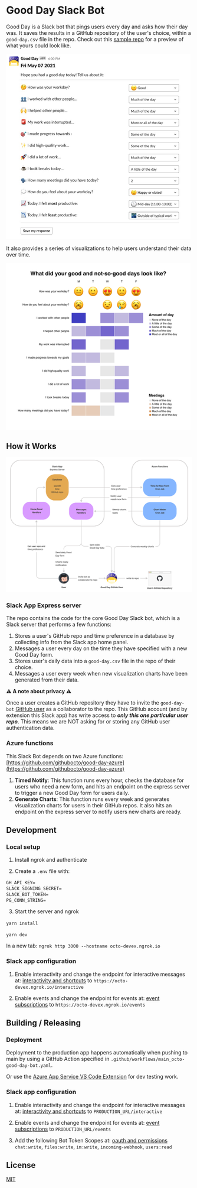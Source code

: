 # Good Day Slack Bot

Good Day is a Slack bot that pings users every day and asks how their day was. It saves the results in a GitHub repository of the user's choice, within a `good-day.csv` file in the repo. Check out this [sample repo](https://github.com/githubocto/good-day-demo) for a preview of what yours could look like. 

<img src="assets/form.png" alt="drawing" width="500"/>

It also provides a series of visualizations to help users understand their data over time.

<img src="assets/visualization.png" alt="drawing" width="500"/>

## How it Works

<img src="assets/diagram.png" alt="drawing"/>

### Slack App Express server

The repo contains the code for the core Good Day Slack bot, which is a Slack server that performs a few functions:

1. Stores a user's GitHub repo and time preference in a database by collecting info from the Slack app home panel.
2. Messages a user every day on the time they have specified with a new Good Day form.
3. Stores user's daily data into a `good-day.csv` file in the repo of their choice.
4. Messages a user every week when new visualization charts have been generated from their data.

**⚠️ A note about privacy ⚠️**

Once a user creates a GitHub repository they have to invite the `good-day-bot` [GitHub user](https://github.com/good-day-bot) as a collaborator to the repo. This GitHub account (and by extension this Slack app) has write access to ___only this one particular user repo___. This means we are NOT asking for or storing any GitHub user authentication data.


### Azure functions

This Slack Bot depends on two Azure functions: [https://github.com/githubocto/good-day-azure](https://github.com/githubocto/good-day-azure)

1. **Timed Notify**: This function runs every hour, checks the database for users who need a new form, and hits an endpoint on the express server to trigger a new Good Day form for users daily.
2. **Generate Charts**: This function runs every week and generates visualization charts for users in their GitHub repos. It also hits an endpoint on the express server to notify users new charts are ready.

## Development

### Local setup

1. Install ngrok and authenticate

2. Create a `.env` file with:

```
GH_API_KEY=
SLACK_SIGNING_SECRET=
SLACK_BOT_TOKEN=
PG_CONN_STRING=
```

3. Start the server and ngrok

`yarn install`

`yarn dev`

In a new tab: `ngrok http 3000 --hostname octo-devex.ngrok.io`

### Slack app configuration

1. Enable interactivity and change the endpoint for interactive messages at: [interactivity and shortcuts](https://api.slack.com/apps/A0212TEULJU/interactive-messages?) to `https://octo-devex.ngrok.io/interactive`

2. Enable events and change the endpoint for events at: [event subscriptions](https://api.slack.com/apps/A0212TEULJU/event-subscriptions?) to `https://octo-devex.ngrok.io/events`

## Building / Releasing

### Deployment

Deployment to the production app happens automatically when pushing to main by using a GitHub Action specified in `.github/workflows/main_octo-good-day-bot.yaml`.

Or use the [Azure App Service VS Code Extension](https://marketplace.visualstudio.com/items?itemName=ms-azuretools.vscode-azureappservice) for dev testing work.

### Slack app configuration

1. Enable interactivity and change the endpoint for interactive messages at: [interactivity and shortcuts](https://api.slack.com/apps/A0212TEULJU/interactive-messages?) to `PRODUCTION_URL/interactive`

2. Enable events and change the endpoint for events at: [event subscriptions](https://api.slack.com/apps/A0212TEULJU/event-subscriptions?) to `PRODUCTION_URL/events`

3. Add the following Bot Token Scopes at: [oauth and permissions](https://api.slack.com/apps/A0212TEULJU/oauth?) `chat:write`, `files:write`, `im:write`, `incoming-webhook`, `users:read`

## License

[MIT](LICENSE)
